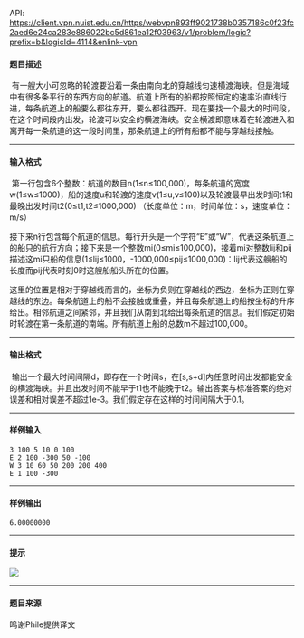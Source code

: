 API: https://client.vpn.nuist.edu.cn/https/webvpn893ff9021738b0357186c0f23fc2aed6e24ca283e886022bc5d861ea12f03963/v1/problem/logic?prefix=b&logicId=4114&enlink-vpn

#### 题目描述

 有一艘大小可忽略的轮渡要沿着一条由南向北的穿越线匀速横渡海峡。但是海域中有很多条平行的东西方向的航道。航道上所有的船都按照恒定的速率沿直线行进，每条航道上的船要么都往东开，要么都往西开。现在要找一个最大的时间段，在这个时间段内出发，轮渡可以安全的横渡海峡。安全横渡即意味着在轮渡进入和离开每一条航道的这一段时间里，那条航道上的所有船都不能与穿越线接触。

---

#### 输入格式

 第一行包含6个整数：航道的数目n(1≤n≤100,000)，每条航道的宽度w(1≤w≤1000)，船的速度u和轮渡的速度v(1≤u,v≤100)以及轮渡最早出发时间t1和最晚出发时间t2(0≤t1,t2≤1000,000) （长度单位：m，时间单位：s，速度单位：m/s）

接下来n行包含每个航道的信息。每行开头是一个字符“E”或“W”，代表这条航道上的船只的航行方向；接下来是一个整数mi(0≤mi≤100,000)，接着mi对整数lij和pij描述这mi只船的信息(1≤lij≤1000，-1000,000≤pij≤1000,000)：lij代表这艘船的长度而pij代表时刻0时这艘船船头所在的位置。

这里的位置是相对于穿越线而言的，坐标为负则在穿越线的西边，坐标为正则在穿越线的东边。每条航道上的船不会接触或重叠，并且每条航道上的船按坐标的升序给出。相邻航道之间紧邻，并且我们从南到北给出每条航道的信息。我们假定初始时轮渡在第一条航道的南端。所有航道上船的总数m不超过100,000。

---

#### 输出格式

 输出一个最大时间间隔d，即存在一个时间s，在\[s,s+d\]内任意时间出发都能安全的横渡海峡。并且出发时间不能早于t1也不能晚于t2。输出答案与标准答案的绝对误差和相对误差不超过1e-3。我们假定存在这样的时间间隔大于0.1。

---

#### 样例输入
```
3 100 5 10 0 100
E 2 100 -300 50 -100
W 3 10 60 50 200 200 400
E 1 100 -300
```

---

#### 样例输出
```
6.00000000

```

---

#### 提示

![](../file/4114_0.jpg)

---

#### 题目来源

鸣谢Phile提供译文